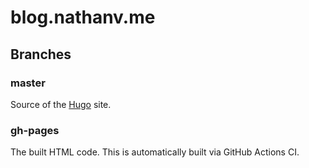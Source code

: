 # blog.nathanv.me

## Branches

### master

Source of the [Hugo](https://gohugo.io/) site.

### gh-pages

The built HTML code. This is automatically built via GitHub Actions CI.